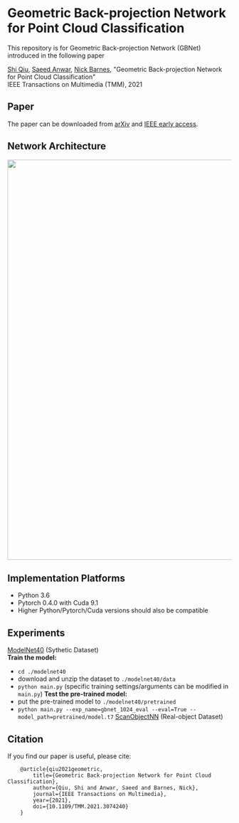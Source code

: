 # Geometric Back-projection Network for Point Cloud Classification
This repository is for Geometric Back-projection Network (GBNet) introduced in the following paper

[Shi Qiu](https://shiqiu0419.github.io/), [Saeed Anwar](https://saeed-anwar.github.io/),  [Nick Barnes](http://users.cecs.anu.edu.au/~nmb/), "Geometric Back-projection Network for Point Cloud Classification"  
IEEE Transactions on Multimedia (TMM), 2021

## Paper
The paper can be downloaded from [arXiv](https://arxiv.org/abs/1911.12885) and [IEEE early access](https://ieeexplore.ieee.org/document/9410405).

## Network Architecture
<p align="center">
  <img width="900" src="https://github.com/ShiQiu0419/GBNet/blob/master/gbnet.png">
</p>

## Implementation Platforms
* Python 3.6
* Pytorch 0.4.0 with Cuda 9.1
* Higher Python/Pytorch/Cuda versions should also be compatible

## Experiments
[ModelNet40](https://shapenet.cs.stanford.edu/media/modelnet40_ply_hdf5_2048.zip) (Sythetic Dataset)  
**Train the model:**
* ```cd ./modelnet40```
* download and unzip the dataset to ```./modelnet40/data```
* ```python main.py``` (specific training settings/arguments can be modified in ```main.py```)
**Test the pre-trained model:**
* put the pre-trained model to ```./modelnet40/pretrained```
* ```python main.py --exp_name=gbnet_1024_eval --eval=True --model_path=pretrained/model.t7```
[ScanObjectNN](https://github.com/hkust-vgd/scanobjectnn/) (Real-object Dataset)

## Citation

If you find our paper is useful, please cite:

        @article{qiu2021geometric,
            title={Geometric Back-projection Network for Point Cloud Classification},
            author={Qiu, Shi and Anwar, Saeed and Barnes, Nick},
            journal={IEEE Transactions on Multimedia},
            year={2021},
            doi={10.1109/TMM.2021.3074240}
        }
